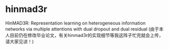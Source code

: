 # hinmad3r
HinMAD3R: Representation learning on heterogeneous information networks via multiple attentions with dual dropout and dual residual
(由于本人目前仍在修改毕业论文，有关hinmad3r的实现细节等我这阵子忙完就会上传，请大家见谅！)
